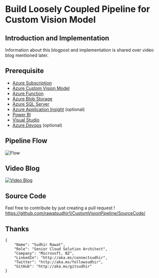# Build Loosely Coupled Pipeline for Custom Vision Model

## Introduction and Implementation

Information about this blogpost and implementation is shared over video blog mentioned later.

## Prerequisite
 
 * [Azure Subscription](https://azure.microsoft.com/en-us/free/)
 * [Azure Custom Vision Model](https://docs.microsoft.com/en-us/azure/cognitive-services/custom-vision-service/) 
 * [Azure Function](https://docs.microsoft.com/en-us/azure/azure-functions/) 
 * [Azure Blob Storage](https://docs.microsoft.com/en-us/azure/storage/blobs/storage-blobs-introduction)
 * [Azure SQL Server](https://docs.microsoft.com/en-us/azure/azure-sql/)
 * [Azure Application Insight](https://docs.microsoft.com/en-us/azure/azure-monitor/app/app-insights-overview) (optional)
 * [Power BI](https://powerbi.microsoft.com/en-us/)
 * [Visual Studio](https://docs.microsoft.com/en-us/azure/azure-functions/functions-develop-vs)
 * [Azure Devops](https://azure.microsoft.com/en-us/services/devops/) (optional) 

## Pipeline Flow

![Flow](./Images/Arch.gif)

## Video Blog 
[![Video Blog](https://i9.ytimg.com/vi_webp/fWFju1-UJ7U/mqdefault.webp?time=1614817800000&sqp=CIjUgIIG&rs=AOn4CLCDVAtL8kevXVkMPANQa9APyi9PBQ)](https://youtu.be/fWFju1-UJ7U)


## Source Code
Feel free to contribute by just creating a pull request !
https://github.com/rawatsudhir1/CustomVisionPipeline/SourceCode/

## Thanks
```
{
	"Name": "Sudhir Rawat",
	"Role": "Senior Cloud Solution Architect",
	"Company": "Microsoft, NZ",
	"LinkedIn": "http://aka.ms/connectsudhir",
	"Twitter": "http://aka.ms/followsudhir",
	"GitHub": "http://aka.ms/gitsudhir"
}
```

